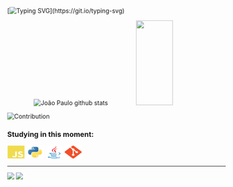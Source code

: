 [![Typing SVG](https://readme-typing-svg.herokuapp.com/?color=00bfbf&size=35&center=true&vCenter=true&width=1000&lines=hello,+my+name+is+João+Paulo+Vieira+Matos;I'm+17+years+old;I+from+Brasil,+CE;I+study+Back-end+development;Welcome!)](https://git.io/typing-svg)

<div align="center">  
  <img width="49%" height="195px" src="https://github-readme-stats.vercel.app/api?username=jpmais&show_icons=true&count_private=true&hide_border=true&title_color=00bfbf&icon_color=00bfbf&text_color=c9d1d9&bg_color=000080" alt="João Paulo github stats" /> 
  <img width="41%" height="195px" src="https://github-readme-stats.vercel.app/api/top-langs/?username=jpmais&layout=compact&hide_border=true&title_color=00bfbf&text_color=00bfbf&bg_color=000080" />
</div>

![Contribution](https://activity-graph.herokuapp.com/graph?username=jpmais&theme=gotham&hide_border=true&area=true)

### Studying in this moment:
<div astyle="display: inline_block">
<img alt="joão-Js" height="30" width="40" src="https://raw.githubusercontent.com/devicons/devicon/master/icons/javascript/javascript-plain.svg">
<img alt="joão-Python" height="30" width="40" src="https://raw.githubusercontent.com/devicons/devicon/master/icons/python/python-original.svg">
<img alt="joão-Java" height="30" width="40" src="https://raw.githubusercontent.com/devicons/devicon/master/icons/java/java-original.svg">
<img alt="joão-git" height="30" width="40" src="https://raw.githubusercontent.com/devicons/devicon/master/icons/git/git-original.svg">
</div>
  <hr>
<a href="https://instagram.com/jpmais_" target="_blank"><img src="https://img.shields.io/badge/-Instagram-%23E4405F?style=for-the-badge&logo=instagram&logoColor=white" target="_blank"></a>
<a href = "mailto:jpmais2005@gmail.com"><img src="https://img.shields.io/badge/-Gmail-%23333?style=for-the-badge&logo=gmail&logoColor=white" target="_blank"></a>
